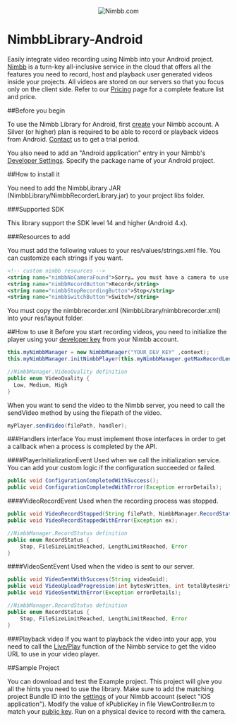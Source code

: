 <p align="center" >
  <img src="http://service.nimbb.com/Images/logo.png" alt="Nimbb.com" title="Nimbb.com">
</p>

NimbbLibrary-Android
================

Easily integrate video recording using Nimbb into your Android project.  [Nimbb](http://nimbb.com) is a turn-key all-inclusive service in the cloud that offers all the features you need to record, host and playback user generated videos inside your projects.  All videos are stored on our servers so that you focus only on the client side.  Refer to our [Pricing](http://nimbb.com/Help/Subscriptions.aspx) page for a complete feature list and price.

##Before you begin

To use the Nimbb Library for Android, first [create](http://nimbb.com/Account/Create.aspx) your Nimbb account.  A Silver (or higher) plan is required to be able to record or playback videos from Android.  [Contact](http://nimbb.com/Help/) us to get a trial period.

You also need to add an "Android application" entry in your Nimbb's [Developer Settings](http://nimbb.com/User/Dev/Settings.aspx).  Specify the package name of your Android project.

##How to install it

You need to add the NimbbLibrary JAR (NimbbLibrary/NimbbRecorderLibrary.jar) to your project libs folder.

###Supported SDK

This library support the SDK level 14 and higher (Android 4.x).

###Resources to add

You must add the following values to your res/values/strings.xml file. You can customize each strings if you want.

```xml
<!-- custom nimbb resources -->
<string name="nimbbNoCameraFound">Sorry… you must have a camera to use this app.</string>
<string name="nimbbRecordButton">Record</string>
<string name="nimbbStopRecordingButton">Stop</string>
<string name="nimbbSwitchButton">Switch</string>
```

You must copy the nimbbrecorder.xml (NimbbLibrary/nimbbrecorder.xml) into your res/layout folder.

##How to use it
Before you start recording videos, you need to initialize the player using your [developer key](http://nimbb.com/User/Dev/Key.aspx) from your Nimbb account.

```java
this.myNimbbManager = new NimbbManager("YOUR_DEV_KEY" ,context);
this.myNimbbManager.initNimbbPlayer(this.myNimbbManager.getMaxRecordLength(), NimbbManager.VideoQuality.High, handler);

//NimbbManager.VideoQuality definition
public enum VideoQuality {
  Low, Medium, High
}
```

When you want to send the video to the Nimbb server, you need to call the sendVideo method by using the filepath of the video.

```java
myPlayer.sendVideo(filePath, handler);
```

###Handlers interface
You must implement those interfaces in order to get a callback when a process is completed by the API.

####PlayerInitializationEvent
Used when we call the initialization service. You can add your custom logic if the configuration succeeded or failed.
```java
public void ConfigurationCompletedWithSuccess();
public void ConfigurationCompletedWithError(Exception errorDetails);
```
####VideoRecordEvent
Used when the recording process was stopped.
```java
public void VideoRecordStopped(String filePath, NimbbManager.RecordStatus status);
public void VideoRecordStoppedWithError(Exception ex);

//NimbbManager.RecordStatus definition
public enum RecordStatus {
    Stop, FileSizeLimitReached, LengthLimitReached, Error
}
```

####VideoSentEvent
Used when the video is sent to our server.
```java
public void VideoSentWithSuccess(String videoGuid);
public void VideoUploadProgression(int bytesWritten, int totalBytesWritten, long totalBytesExpectedToWrite);
public void VideoSentWithError(Exception errorDetails);

//NimbbManager.RecordStatus definition
public enum RecordStatus {
    Stop, FileSizeLimitReached, LengthLimitReached, Error
}
```


###Playback video
If you want to playback the video into your app, you need to call the  [Live/Play](http://nimbb.com/Doc/Dev/Service/Live/Play.aspx) function of the Nimbb service to get the video URL to use in your video player.


##Sample Project

You can download and test the Example project. This project will give you all the hints you need to use the library. Make sure to add the matching project Bundle ID into the [settings](http://nimbb.com/User/Dev/Settings.aspx) of your Nimbb account (select "iOS application").  Modify the value of kPublicKey in file ViewController.m to match your [public key](http://nimbb.com/User/Dev/Key.aspx).  Run on a physical device to record with the camera.
